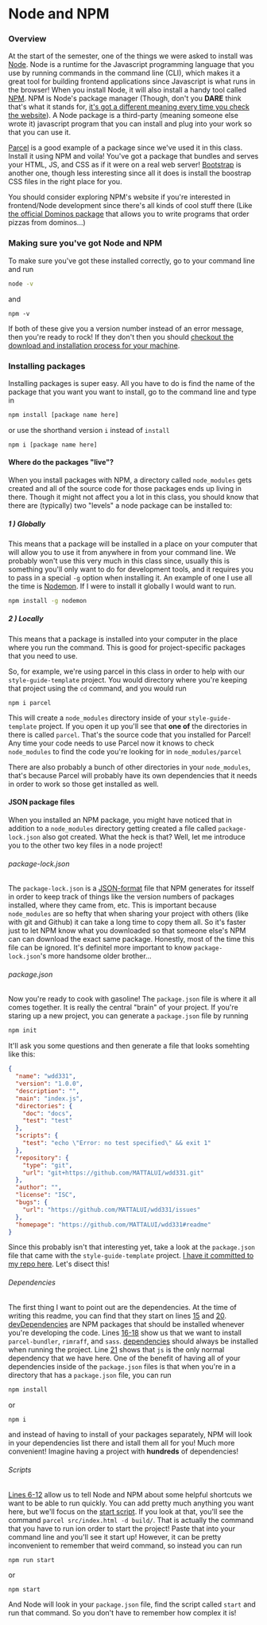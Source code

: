 # Node and NPM
### Overview
At the start of the semester, one of the things we were asked to install was [Node](https://nodejs.org/en/about/). Node is a runtime for the Javascript programming language that you use by running commands in the command line (CLI), which makes it a great tool for building frontend applications since Javascript is what runs in the browser! When you install Node, it will also install a handy tool called [NPM](https://www.npmjs.com/). NPM is Node's package manager (Though, don't you **DARE** think that's what it stands for, [it's got a different meaning every time you check the website](https://github.com/MATTALUI/wdd331/tree/main/docs/images/npm-meaning.png)). A Node package is a third-party (meaning someone else wrote it) javascript program that you can install and plug into your work so that you can use it.

[Parcel](https://www.npmjs.com/package/parcel) is a good example of a package since we've used it in this class. Install it using NPM and voila! You've got a package that bundles and serves your HTML, JS, and CSS as if it were on a real web server! [Bootstrap](https://www.npmjs.com/package/bootstrap) is another one, though less interesting since all it does is install the boostrap CSS files in the right place for you.

You should consider exploring NPM's website if you're interested in frontend/Node development since there's all kinds of cool stuff there (Like [the official Dominos package](https://www.npmjs.com/package/dominos) that allows you to write programs that order pizzas from dominos...)
### Making sure you've got Node and NPM
To make sure you've got these installed correctly, go to your command line and run
```bash
node -v
```
and
```
npm -v
```

If both of these give you a version number instead of an error message, then you're ready to rock! If they don't then you should [checkout the download and installation process for your machine](https://nodejs.org/en/download/).

### Installing packages
Installing packages is super easy. All you have to do is find the name of the package that you want you want to install, go to the command line and type in

```bash
npm install [package name here]
```

or use the shorthand version `i` instead of `install`

```
npm i [package name here]
```

#### Where do the packages "live"?
When you install packages with NPM, a directory called `node_modules` gets created and all of the source code for those packages ends up living in there. Though it might not affect you a lot in this class, you should know that there are (typically) two "levels" a node package can be installed to:

##### 1 ) Globally

This means that a package will be installed in a place on your computer that will allow you to use it from anywhere in from your command line. We probably won't use this very much in this class since, usually this is something you'll only want to do for development tools, and it requires you to pass in a special `-g` option when installing it. An example of one I use all the time is [Nodemon](https://www.npmjs.com/package/nodemon). If I were to install it globally I would want to run.
```bash
npm install -g nodemon
```


##### 2 ) Locally
This means that a package is installed into your computer in the place where you run the command. This is good for project-specific packages that you need to use.

So, for example, we're using parcel in this class in order to help with our `style-guide-template` project. You would directory where you're keeping that project using the `cd` command, and you would run
```
npm i parcel
```
This will create a `node_modules` directory inside of your `style-guide-template` project. If you open it up you'll see that **one of** the directories in there is called `parcel`. That's the source code that you installed for Parcel! Any time your code needs to use Parcel now it knows to check `node_modules` to find the code you're looking for in `node_modules/parcel`

There are also probably a bunch of other directories in your `node_modules`, that's because Parcel will probably have its own dependencies that it needs in order to work so those get installed as well.

#### JSON package files
When you installed an NPM package, you might have noticed that in addition to a `node_modules` directory getting created a file called `package-lock.json` also got created. What the heck is that? Well, let me introduce you to the other two key files in a node project!

###### package-lock.json
The `package-lock.json` is a [JSON-format](https://www.json.org/json-en.html) file that NPM generates for itsself in order to keep track of things like the version numbers of packages installed, where they came from, etc. This is important because `node_modules` are so hefty that when sharing your project with others (like with git and Github) it can take a long time to copy them all. So it's faster just to let NPM know what you downloaded so that someone else's NPM can can download the exact same package. Honestly, most of the time this file can be ignored. It's definitel more important to know `package-lock.json`'s more handsome older brother...

###### package.json
Now you're ready to cook with gasoline! The `package.json` file is where it all comes together. It is really the central "brain" of your project. If you're staring up a new project, you can generate a `package.json` file by running
```bash
npm init
```
It'll ask you some questions and then generate a file that looks somehting like this:
```json
{
  "name": "wdd331",
  "version": "1.0.0",
  "description": "",
  "main": "index.js",
  "directories": {
    "doc": "docs",
    "test": "test"
  },
  "scripts": {
    "test": "echo \"Error: no test specified\" && exit 1"
  },
  "repository": {
    "type": "git",
    "url": "git+https://github.com/MATTALUI/wdd331.git"
  },
  "author": "",
  "license": "ISC",
  "bugs": {
    "url": "https://github.com/MATTALUI/wdd331/issues"
  },
  "homepage": "https://github.com/MATTALUI/wdd331#readme"
}
```
Since this probably isn't that interesting yet, take a look at the `package.json` file that came with the `style-guide-template` project. [I have it committed to my repo here](https://github.com/MATTALUI/wdd331/blob/main/style-guide-template/package.json). Let's disect this!

###### Dependencies

The first thing I want to point out are the dependencies. At the time of writing this readme, you can find that they start on lines [15](https://github.com/MATTALUI/wdd331/blob/main/style-guide-template/package.json#L15) and [20](https://github.com/MATTALUI/wdd331/blob/main/style-guide-template/package.json#L20). [devDependencies](https://github.com/MATTALUI/wdd331/blob/main/style-guide-template/package.json#L15-L19) are NPM packages that should be installed whenever you're developing the code. Lines [16-18](https://github.com/MATTALUI/wdd331/blob/main/style-guide-template/package.json#L16-L18) show us that we want to install `parcel-bundler`, `rimraff`, and `sass`. [dependencies](https://github.com/MATTALUI/wdd331/blob/main/style-guide-template/package.json#L20-L22) should always be installed when running the project. Line [21](https://github.com/MATTALUI/wdd331/blob/main/style-guide-template/package.json#L21) shows that `js` is the only normal dependency that we have here. One of the benefit of having all of your dependencies inside of the `package.json` files is that when you're in a directory that has a `package.json` file, you can run
```bash
npm install
```
or
```bash
npm i
```
and instead of having to install of your packages separately, NPM will look in your dependencies list there and istall them all for you! Much more convenient! Imagine having a project with **hundreds** of dependencies!

###### Scripts
[Lines 6-12](https://github.com/MATTALUI/wdd331/blob/main/style-guide-template/package.json#L6-L12) allow us to tell Node and NPM about some helpful shortcuts we want to be able to run quickly. You can add pretty much anything you want here, but we'll focus on the [start script](https://github.com/MATTALUI/wdd331/blob/main/style-guide-template/package.json#L8). If you look at that, you'll see the command `parcel src/index.html -d build/`. That is actually the command that you have to run ion order to start the project! Paste that into your command line and you'll see it start up! However, it can be pretty inconvenient to remember that weird command, so instead you can run
```
npm run start
```
or
```
npm start
```
And Node will look in your `package.json` file, find the script called `start` and run that command. So you don't have to remember how complex it is!
